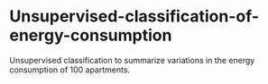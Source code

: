 # Unsupervised-classification-of-energy-consumption
Unsupervised classification to summarize variations in the energy consumption of 100 apartments.

